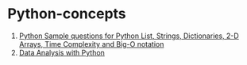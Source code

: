 # Python-concepts
1. [Python Sample questions for Python List, Strings, Dictionaries, 2-D Arrays, Time Complexity and Big-O notation](https://github.com/akank20/Python-concepts/blob/master/Python_Sample_questions_for_Python_list_strings_dictionaries_2d-arrays_time-complexity.ipynb)
2. [Data Analysis with Python](https://github.com/akank20/Python-concepts/blob/master/Data_Analysis_With_Python_Course.md)

